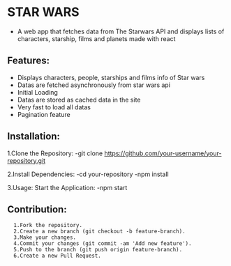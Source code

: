 # STAR WARS
  - A web app that fetches data from The Starwars API and displays lists of characters, starship, films and planets made with react

## Features:
  - Displays characters, people, starships and films info of Star wars
  - Datas are fetched asynchronously from star wars api
  - Initial Loading
  - Datas are stored as cached data in the site
  - Very fast to load all datas
  - Pagination feature
## Installation:
   1.Clone the Repository:
             -git clone https://github.com/your-username/your-repository.git

       
   2.Install Dependencies:
             -cd your-repository
             -npm install

   3.Usage:
             Start the Application:
             -npm start




## Contribution:
      1.Fork the repository.
      2.Create a new branch (git checkout -b feature-branch).
      3.Make your changes.
      4.Commit your changes (git commit -am 'Add new feature').
      5.Push to the branch (git push origin feature-branch).
      6.Create a new Pull Request.
